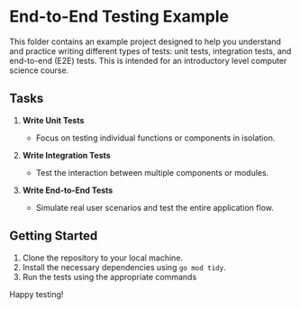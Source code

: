 # End-to-End Testing Example

This folder contains an example project designed to help you understand and practice writing different types of tests: unit tests, integration tests, and end-to-end (E2E) tests. This is intended for an introductory level computer science course.

## Tasks

1. **Write Unit Tests**
     - Focus on testing individual functions or components in isolation.

2. **Write Integration Tests**
     - Test the interaction between multiple components or modules.

3. **Write End-to-End Tests**
     - Simulate real user scenarios and test the entire application flow.

## Getting Started

1. Clone the repository to your local machine.
2. Install the necessary dependencies using `go mod tidy`.
3. Run the tests using the appropriate commands

Happy testing!
